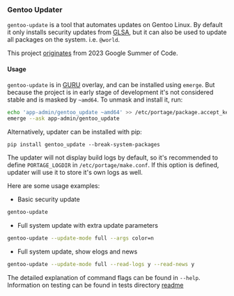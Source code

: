 ### Gentoo Updater

`gentoo-update` is a tool that automates updates on Gentoo Linux. 
By default it only installs security updates from [GLSA](https://security.gentoo.org/glsa/), 
but it can also be used to update all packages on the system. i.e. `@world`.  

This project 
[originates](https://wiki.gentoo.org/wiki/Google_Summer_of_Code/2023/Ideas/Automated_Gentoo_system_updater) 
from 2023 Google Summer of Code.


#### Usage
`gentoo-update` is in [GURU](https://wiki.gentoo.org/wiki/Project:GURU) 
overlay, and can be installed using `emerge`. But because the project is 
in early stage of development it's not considered stable and is masked by 
`~amd64`. To unmask and install it, run:
```bash
echo 'app-admin/gentoo_update ~amd64' >> /etc/portage/package.accept_keywords/gentoo_update
emerge --ask app-admin/gentoo_update
```

Alternatively, updater can be installed with pip:
```
pip install gentoo_update --break-system-packages
```

The updater will not display build logs by default, so it's recommended to 
define `PORTAGE_LOGDIR` in `/etc/portage/make.conf`. If this option is defined, 
updater will use it to store it's own logs as well.  


Here are some usage examples:
* Basic security update
```bash
gentoo-update
```

* Full system update with extra update parameters
```bash
gentoo-update --update-mode full --args color=n
```

* Full system update, show elogs and news
```bash
gentoo-update --update-mode full --read-logs y --read-news y
```

The detailed explanation of command flags can be found in `--help`.  
Information on testing can be found in tests directory 
[readme](tests/README.md)
